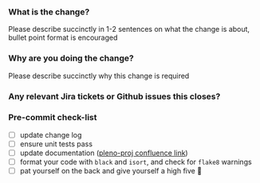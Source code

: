 ### What is the change?

Please describe succinctly in 1-2 sentences on what the change is about, bullet point format is encouraged

### Why are you doing the change?

Please describe succinctly why this change is required

### Any relevant Jira tickets or Github issues this closes?


### Pre-commit check-list

- [ ] update change log
- [ ] ensure unit tests pass
- [ ] update documentation ([pleno-proj confluence link](https://plenoinc.atlassian.net/wiki/spaces/SI/pages/211845123/Pleno-Common+Library))
- [ ] format your code with `black` and `isort`, and check for `flake8` warnings
- [ ] pat yourself on the back and give yourself a high five 🍻